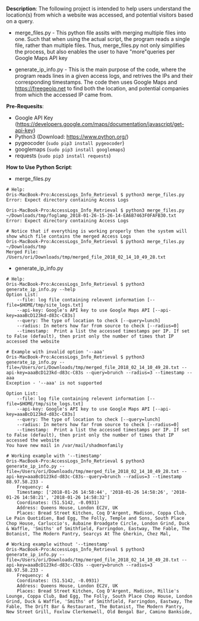 **Description**: 
The following project is intended to help users understand the location(s) from which a website was accessed, and potential visitors based on a query. 

* merge_files.py - This python file assits with merging multiple files into one. Such that when using the actual script, the program reads a single file, rather than multiple files. Thus, merge_files.py not only simplifies the process, but also enables the user to have "more"queries per Google Maps API key

* generate_ip_info.py - This is the main purpose of the code, where the program reads lines in a given access logs, and retrives the IPs and their corresponding timestamps. The code then uses Google Maps and https://freegeoip.net to find both the location, and potential companies from which the accessed IP came from. 

**Pre-Requesits**: 
* Google API Key (https://developers.google.com/maps/documentation/javascript/get-api-key) 
* Python3 (Download: https://www.python.org/)
* pygeocoder (```sudo pip3 install pygeocoder```) 
* googlemaps (```sudo pip3 install googlemaps```)
* requests (```sudo pip3 install requests```) 


**How to Use Python Script**: 

* merge_files.py 
```
# Help: 
Oris-MacBook-Pro:AccessLogs_Info_Retrieval $ python3 merge_files.py 
Error: Expect directory containing Access Logs

Oris-MacBook-Pro:AccessLogs_Info_Retrieval $ python3 merge_files.py ~/Downloads/tmp/foglamp_2018-01-26-15-26-14-EA6B7463F0FAFB30.txt 
Error: Expect directory containing Access Logs

# Notice that if everything is working properly then the system will show which file contains the merged Access Logs
Oris-MacBook-Pro:AccessLogs_Info_Retrieval $ python3 merge_files.py ~/Downloads/tmp
Merged File: /Users/ori/Downloads/tmp/merged_file_2018_02_14_10_49_28.txt
``` 

* generate_ip_info.py
```
# Help: 
Oris-MacBook-Pro:AccessLogs_Info_Retrieval $ python3 generate_ip_info.py --help
Option List: 
	--file: log file containing relevent information [--file=$HOME/tmp/site_logs.txt]
	--api-key: Google's API key to use Google Maps API [--api-key=aaaBcD123kd-d83c-C83s]
	--query: The type of location to check [--query=lunch]
	--radius: In meters how far from source to check [--radius=0]
	--timestamp:  Print a list the accessed timestamps per IP. If set to False (default), then print only the number of times that IP accessed the website

# Example with invalid option '--aaa'
Oris-MacBook-Pro:AccessLogs_Info_Retrieval $ python3 generate_ip_info.py --file=/Users/ori/Downloads/tmp/merged_file_2018_02_14_10_49_28.txt --api-key=aaaBcD123kd-d83c-C83s --query=brunch --radius=3 --timestamp --aaa 
Exception - '--aaa' is not supported

Option List: 
	--file: log file containing relevent information [--file=$HOME/tmp/site_logs.txt]
	--api-key: Google's API key to use Google Maps API [--api-key=aaaBcD123kd-d83c-C83s]
	--query: The type of location to check [--query=lunch]
	--radius: In meters how far from source to check [--radius=0]
	--timestamp:  Print a list the accessed timestamps per IP. If set to False (default), then print only the number of times that IP accessed the website
You have new mail in /var/mail/shadmonfamily

# Working example with '--timestamp'
Oris-MacBook-Pro:AccessLogs_Info_Retrieval $ python3 generate_ip_info.py --file=/Users/ori/Downloads/tmp/merged_file_2018_02_14_10_49_28.txt --api-key=aaaBcD123kd-d83c-C83s--query=brunch --radius=3 --timestamp
88.97.58.233 -
	Frequency: 4
	Timestamp: ['2018-01-26 14:58:44', '2018-01-26 14:58:26', '2018-01-26 14:58:21', '2018-01-26 14:58:32']
	Coordinates: (51.5142, -0.0931)
	Address: Queens House, London EC2V, UK
	Places: Bread Street Kitchen, Coq D'Argent, Madison, Coppa Club, Le Pain Quotidien, Bad Egg, The Folly, Temple and Sons, South Place Chop House, Carluccio's, Aubaine Broadgate Circle, London Grind, Duck & Waffle, 'Smiths' of Smithfield, Farringdon, Eastway, The Fable, The Botanist, The Modern Pantry, Searcys At The Gherkin, Chez Mal, 

# Working example without '--timestamp' 
Oris-MacBook-Pro:AccessLogs_Info_Retrieval $ python3 generate_ip_info.py --file=/Users/ori/Downloads/tmp/merged_file_2018_02_14_10_49_28.txt --api-key=aaaBcD123kd-d83c-C83s --query=brunch --radius=3 
88.97.58.233 -
	Frequency: 4
	Coordinates: (51.5142, -0.0931)
	Address: Queens House, London EC2V, UK
	Places: Bread Street Kitchen, Coq D'Argent, Madison, Millie's Lounge, Coppa Club, Bad Egg, The Folly, South Place Chop House, London Grind, Duck & Waffle, 'Smiths' of Smithfield, Farringdon, Eastway, The Fable, The Drift Bar & Restaurant, The Botanist, The Modern Pantry, New Street Grill, Foxlow Clerkenwell, Old Bengal Bar, Camino Bankside, 

```
